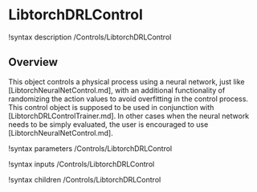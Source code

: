 # LibtorchDRLControl

!syntax description /Controls/LibtorchDRLControl

## Overview

This object controls a physical process using a neural network, just like [LibtorchNeuralNetControl.md], 
with an additional functionality of randomizing the action values to avoid overfitting in the control process.
This control object is supposed to be used in conjunction with [LibtorchDRLControlTrainer.md]. In other 
cases when the neural network needs to be simply evaluated, the user is encouraged to use [LibtorchNeuralNetControl.md]. 

!syntax parameters /Controls/LibtorchDRLControl

!syntax inputs /Controls/LibtorchDRLControl

!syntax children /Controls/LibtorchDRLControl
